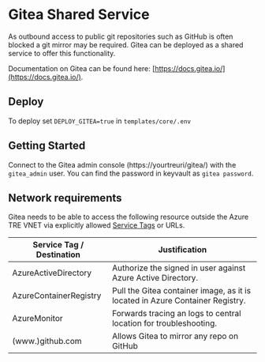 # Gitea Shared Service

As outbound access to public git repositories such as GitHub is often blocked a git mirror may be required. Gitea can be deployed as a shared service to offer this functionality.

Documentation on Gitea can be found here: [https://docs.gitea.io/](https://docs.gitea.io/).

## Deploy

To deploy set `DEPLOY_GITEA=true` in `templates/core/.env`

## Getting Started

Connect to the Gitea admin console (https://yourtreuri/gitea/) with the `gitea_admin` user. You can find the password in keyvault as `gitea password`.

## Network requirements

Gitea needs to be able to access the following resource outside the Azure TRE VNET via explicitly allowed [Service Tags](https://docs.microsoft.com/en-us/azure/virtual-network/service-tags-overview) or URLs.

| Service Tag / Destination | Justification |
| --- | --- |
| AzureActiveDirectory | Authorize the signed in user against Azure Active Directory. |
| AzureContainerRegistry | Pull the Gitea container image, as it is located in Azure Container Registry.  |
| AzureMonitor | Forwards tracing an logs to central location for troubleshooting. |
| (www.)github.com | Allows Gitea to mirror any repo on GitHub |
